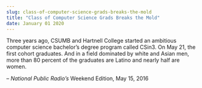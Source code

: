 ```yaml
---
slug: class-of-computer-science-grads-breaks-the-mold
title: "Class of Computer Science Grads Breaks the Mold"
date: January 01 2020
---
```


<p>Three years ago, CSUMB and Hartnell College started an ambitious computer science bachelor’s degree program called CSin3. On May 21, the first cohort graduates. And in a field dominated by white and Asian men, more than 80 percent of the graduates are Latino and nearly half are women.
</p><p>– <em>National Public Radio’s</em> Weekend Edition, May 15, 2016
</p>
